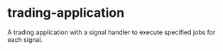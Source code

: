 # trading-application
A trading application with a signal handler to execute specified jobs for each signal.
